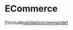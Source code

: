 # ECommerce

[!include[validationcommande](ecommerce.validationcommande.autogen.md)]



































































































